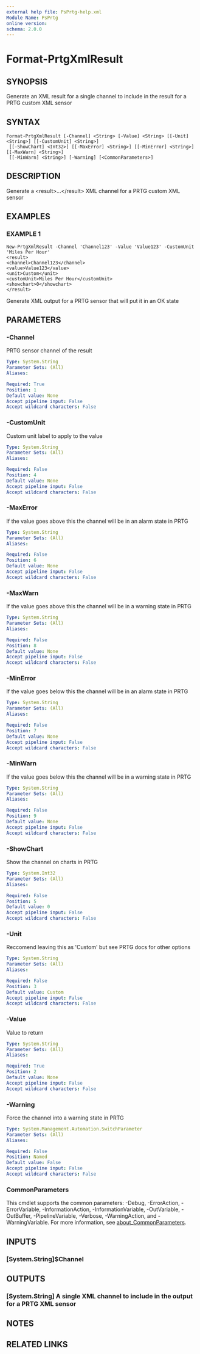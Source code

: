 ```yaml
---
external help file: PsPrtg-help.xml
Module Name: PsPrtg
online version:
schema: 2.0.0
---
```


# Format-PrtgXmlResult

## SYNOPSIS
Generate an XML result for a single channel to include in the result for a PRTG custom XML sensor

## SYNTAX

```
Format-PrtgXmlResult [-Channel] <String> [-Value] <String> [[-Unit] <String>] [[-CustomUnit] <String>]
 [[-ShowChart] <Int32>] [[-MaxError] <String>] [[-MinError] <String>] [[-MaxWarn] <String>]
 [[-MinWarn] <String>] [-Warning] [<CommonParameters>]
```

## DESCRIPTION
Generate a \<result\>...\</result\> XML channel for a PRTG custom XML sensor

## EXAMPLES

### EXAMPLE 1
```
New-PrtgXmlResult -Channel 'Channel123' -Value 'Value123' -CustomUnit 'Miles Per Hour'
<result>
<channel>Channel123</channel>
<value>Value123</value>
<unit>Custom</unit>
<customUnit>Miles Per Hour</customUnit>
<showchart>0</showchart>
</result>
```

Generate XML output for a PRTG sensor that will put it in an OK state

## PARAMETERS

### -Channel
PRTG sensor channel of the result

```yaml
Type: System.String
Parameter Sets: (All)
Aliases:

Required: True
Position: 1
Default value: None
Accept pipeline input: False
Accept wildcard characters: False
```

### -CustomUnit
Custom unit label to apply to the value

```yaml
Type: System.String
Parameter Sets: (All)
Aliases:

Required: False
Position: 4
Default value: None
Accept pipeline input: False
Accept wildcard characters: False
```

### -MaxError
If the value goes above this the channel will be in an alarm state in PRTG

```yaml
Type: System.String
Parameter Sets: (All)
Aliases:

Required: False
Position: 6
Default value: None
Accept pipeline input: False
Accept wildcard characters: False
```

### -MaxWarn
If the value goes above this the channel will be in a warning state in PRTG

```yaml
Type: System.String
Parameter Sets: (All)
Aliases:

Required: False
Position: 8
Default value: None
Accept pipeline input: False
Accept wildcard characters: False
```

### -MinError
If the value goes below this the channel will be in an alarm state in PRTG

```yaml
Type: System.String
Parameter Sets: (All)
Aliases:

Required: False
Position: 7
Default value: None
Accept pipeline input: False
Accept wildcard characters: False
```

### -MinWarn
If the value goes below this the channel will be in a warning state in PRTG

```yaml
Type: System.String
Parameter Sets: (All)
Aliases:

Required: False
Position: 9
Default value: None
Accept pipeline input: False
Accept wildcard characters: False
```

### -ShowChart
Show the channel on charts in PRTG

```yaml
Type: System.Int32
Parameter Sets: (All)
Aliases:

Required: False
Position: 5
Default value: 0
Accept pipeline input: False
Accept wildcard characters: False
```

### -Unit
Reccomend leaving this as 'Custom' but see PRTG docs for other options

```yaml
Type: System.String
Parameter Sets: (All)
Aliases:

Required: False
Position: 3
Default value: Custom
Accept pipeline input: False
Accept wildcard characters: False
```

### -Value
Value to return

```yaml
Type: System.String
Parameter Sets: (All)
Aliases:

Required: True
Position: 2
Default value: None
Accept pipeline input: False
Accept wildcard characters: False
```

### -Warning
Force the channel into a warning state in PRTG

```yaml
Type: System.Management.Automation.SwitchParameter
Parameter Sets: (All)
Aliases:

Required: False
Position: Named
Default value: False
Accept pipeline input: False
Accept wildcard characters: False
```

### CommonParameters
This cmdlet supports the common parameters: -Debug, -ErrorAction, -ErrorVariable, -InformationAction, -InformationVariable, -OutVariable, -OutBuffer, -PipelineVariable, -Verbose, -WarningAction, and -WarningVariable. For more information, see [about_CommonParameters](http://go.microsoft.com/fwlink/?LinkID=113216).

## INPUTS

### [System.String]$Channel
## OUTPUTS

### [System.String] A single XML channel to include in the output for a PRTG XML sensor
## NOTES

## RELATED LINKS
